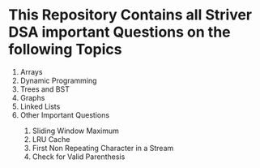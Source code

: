 <h1>This Repository Contains all Striver DSA important Questions on the following Topics</h1>

<ol>
  <li>Arrays</li>
  <li>Dynamic Programming</li>
  <li>Trees and BST</li>
  <li>Graphs</li>
  <li>Linked Lists</li>
  <li>Other Important Questions</li>
    <ol>
      <li>Sliding Window Maximum</li>
      <li>LRU Cache</li>
      <li>First Non Repeating Character in a Stream</li>
      <li>Check for Valid Parenthesis</li>
    </ol>
</ol>
